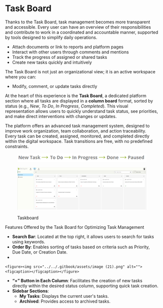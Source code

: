 # Task Board



Thanks to the Task Board, task management becomes more transparent and accessible. Every user can have an overview of their responsibilities and contribute to work in a coordinated and accountable manner, supported by tools designed to simplify daily operations.

* Attach documents or link to reports and platform pages
* Interact with other users through comments and mentions
* Track the progress of assigned or shared tasks
* Create new tasks quickly and intuitively

The Task Board is not just an organizational view; it is an active workspace where you can:

* Modify, comment, or update tasks directly

At the heart of this experience is the **Task Board**, a dedicated platform section where all tasks are displayed in a **column board** format, sorted by status (e.g., _New_, _To Do_, _In Progress_, _Completed_). This visual representation allows users to quickly understand task status, see priorities, and make direct interventions with changes or updates.

The platform offers an advanced task management system, designed to improve work organization, team collaboration, and action traceability. Every task can be created, assigned, monitored, and completed directly within the digital workspace. Task transitions are free, with no predefined constraints.

<figure><img src="../../.gitbook/assets/image (28).png" alt=""><figcaption></figcaption></figure>

<figure><img src="../../.gitbook/assets/image (20).png" alt=""><figcaption><p>Taskboard</p></figcaption></figure>

Features Offered by the Task Board for Optimizing Task Management

* **Search Bar**: Located at the top right, it allows users to search for tasks using keywords.​
* **Order By**: Enables sorting of tasks based on criteria such as Priority, Due Date, or Creation Date.​
*

    <figure><img src="../../.gitbook/assets/image (21).png" alt=""><figcaption></figcaption></figure>
* **“+” Button in Each Column**: Facilitates the creation of new tasks directly within the desired status column, supporting quick task creation.
* **Sidebar Sections**:
  * **My Tasks**: Displays the current user's tasks.
  * **Archived**: Provides access to archived tasks.​
